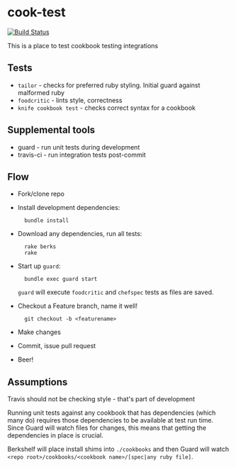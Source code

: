 cook-test
=========
[![Build Status](https://secure.travis-ci.org/miketheman/cook-test.png?branch=master)](http://travis-ci.org/miketheman/cook-test)

This is a place to test cookbook testing integrations

Tests
-----
* `tailor` - checks for preferred ruby styling. Initial guard against malformed ruby
* `foodcritic` - lints style, correctness
* `knife cookbook test` - checks correct syntax for a cookbook

Supplemental tools
------------------

* guard - run unit tests during development
* travis-ci - run integration tests post-commit

Flow
----

* Fork/clone repo
* Install development dependencies:

        bundle install
* Download any dependencies, run all tests:

        rake berks
        rake
* Start up `guard`:

        bundle exec guard start
    `guard` will execute `foodcritic` and `chefspec` tests as files are saved.
* Checkout a Feature branch, name it well!

        git checkout -b <featurename>
* Make changes
* Commit, issue pull request
* Beer!


Assumptions
-----------
Travis should not be checking style - that's part of development

Running unit tests against any cookbook that has dependencies (which many do) requires those dependencies to be available at test run time.
Since Guard will watch files for changes, this means that getting the dependencies in place is crucial.

Berkshelf will place install shims into `./cookbooks` and then Guard will watch `<repo root>/cookbooks/<cookbook name>/[spec|any ruby file]`.
